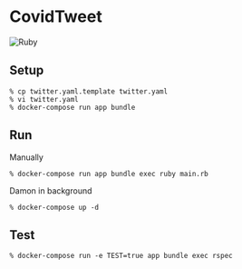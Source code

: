 # CovidTweet

![Ruby](https://github.com/matsubo/covid19-daily-tweet/workflows/Ruby/badge.svg)

## Setup

```
% cp twitter.yaml.template twitter.yaml
% vi twitter.yaml
% docker-compose run app bundle
```

## Run

Manually
```
% docker-compose run app bundle exec ruby main.rb
```

Damon in background
```
% docker-compose up -d 
```


## Test

```
% docker-compose run -e TEST=true app bundle exec rspec
```

